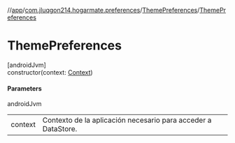//[app](../../../index.md)/[com.jluqgon214.hogarmate.preferences](../index.md)/[ThemePreferences](index.md)/[ThemePreferences](-theme-preferences.md)

# ThemePreferences

[androidJvm]\
constructor(context: [Context](https://developer.android.com/reference/kotlin/android/content/Context.html))

#### Parameters

androidJvm

| | |
|---|---|
| context | Contexto de la aplicación necesario para acceder a DataStore. |
